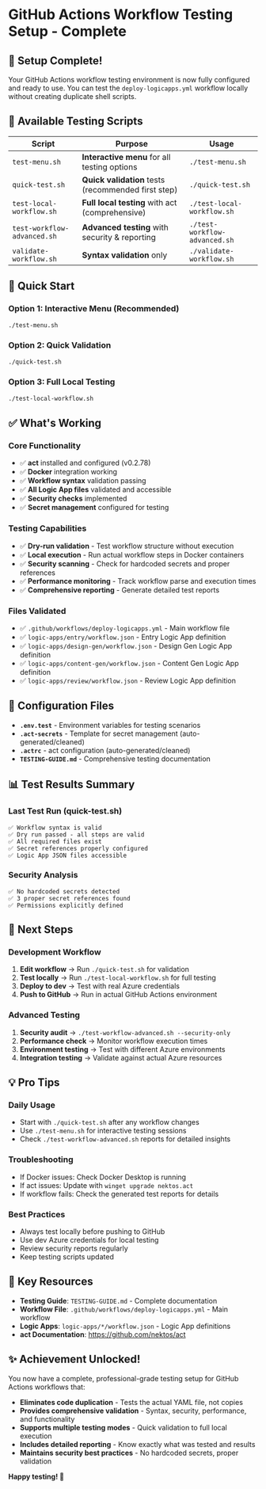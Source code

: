 # GitHub Actions Workflow Testing Setup - Complete

## 🎉 Setup Complete!

Your GitHub Actions workflow testing environment is now fully configured and ready to use. You can test the `deploy-logicapps.yml` workflow locally without creating duplicate shell scripts.

## 📁 Available Testing Scripts

| Script | Purpose | Usage |
|--------|---------|-------|
| `test-menu.sh` | **Interactive menu** for all testing options | `./test-menu.sh` |
| `quick-test.sh` | **Quick validation** tests (recommended first step) | `./quick-test.sh` |
| `test-local-workflow.sh` | **Full local testing** with act (comprehensive) | `./test-local-workflow.sh` |
| `test-workflow-advanced.sh` | **Advanced testing** with security & reporting | `./test-workflow-advanced.sh` |
| `validate-workflow.sh` | **Syntax validation** only | `./validate-workflow.sh` |

## 🚀 Quick Start

### Option 1: Interactive Menu (Recommended)
```bash
./test-menu.sh
```

### Option 2: Quick Validation
```bash
./quick-test.sh
```

### Option 3: Full Local Testing
```bash
./test-local-workflow.sh
```

## ✅ What's Working

### Core Functionality
- ✅ **act** installed and configured (v0.2.78)
- ✅ **Docker** integration working
- ✅ **Workflow syntax** validation passing
- ✅ **All Logic App files** validated and accessible
- ✅ **Security checks** implemented
- ✅ **Secret management** configured for testing

### Testing Capabilities
- ✅ **Dry-run validation** - Test workflow structure without execution
- ✅ **Local execution** - Run actual workflow steps in Docker containers
- ✅ **Security scanning** - Check for hardcoded secrets and proper references
- ✅ **Performance monitoring** - Track workflow parse and execution times
- ✅ **Comprehensive reporting** - Generate detailed test reports

### Files Validated
- ✅ `.github/workflows/deploy-logicapps.yml` - Main workflow file
- ✅ `logic-apps/entry/workflow.json` - Entry Logic App definition
- ✅ `logic-apps/design-gen/workflow.json` - Design Gen Logic App definition
- ✅ `logic-apps/content-gen/workflow.json` - Content Gen Logic App definition
- ✅ `logic-apps/review/workflow.json` - Review Logic App definition

## 🔧 Configuration Files

- **`.env.test`** - Environment variables for testing scenarios
- **`.act-secrets`** - Template for secret management (auto-generated/cleaned)
- **`.actrc`** - act configuration (auto-generated/cleaned)
- **`TESTING-GUIDE.md`** - Comprehensive testing documentation

## 📊 Test Results Summary

### Last Test Run (quick-test.sh)
```
✅ Workflow syntax is valid
✅ Dry run passed - all steps are valid
✅ All required files exist
✅ Secret references properly configured
✅ Logic App JSON files accessible
```

### Security Analysis
```
✅ No hardcoded secrets detected
✅ 3 proper secret references found
✅ Permissions explicitly defined
```

## 🎯 Next Steps

### Development Workflow
1. **Edit workflow** → Run `./quick-test.sh` for validation
2. **Test locally** → Run `./test-local-workflow.sh` for full testing
3. **Deploy to dev** → Test with real Azure credentials
4. **Push to GitHub** → Run in actual GitHub Actions environment

### Advanced Testing
1. **Security audit** → `./test-workflow-advanced.sh --security-only`
2. **Performance check** → Monitor workflow execution times
3. **Environment testing** → Test with different Azure environments
4. **Integration testing** → Validate against actual Azure resources

## 💡 Pro Tips

### Daily Usage
- Start with `./quick-test.sh` after any workflow changes
- Use `./test-menu.sh` for interactive testing sessions
- Check `./test-workflow-advanced.sh` reports for detailed insights

### Troubleshooting
- If Docker issues: Check Docker Desktop is running
- If act issues: Update with `winget upgrade nektos.act`
- If workflow fails: Check the generated test reports for details

### Best Practices
- Always test locally before pushing to GitHub
- Use dev Azure credentials for local testing
- Review security reports regularly
- Keep testing scripts updated

## 🔗 Key Resources

- **Testing Guide**: `TESTING-GUIDE.md` - Complete documentation
- **Workflow File**: `.github/workflows/deploy-logicapps.yml` - Main workflow
- **Logic Apps**: `logic-apps/*/workflow.json` - Logic App definitions
- **act Documentation**: https://github.com/nektos/act

## ✨ Achievement Unlocked!

You now have a complete, professional-grade testing setup for GitHub Actions workflows that:

- **Eliminates code duplication** - Tests the actual YAML file, not copies
- **Provides comprehensive validation** - Syntax, security, performance, and functionality
- **Supports multiple testing modes** - Quick validation to full local execution
- **Includes detailed reporting** - Know exactly what was tested and results
- **Maintains security best practices** - No hardcoded secrets, proper validation

**Happy testing! 🚀**
